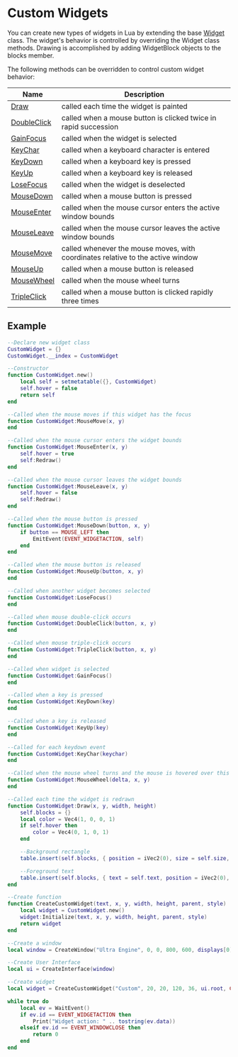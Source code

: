 # Custom Widgets

You can create new types of widgets in Lua by extending the base [Widget](Widget.md) class. The widget's behavior is controlled by overriding the Widget class methods. Drawing is accomplished by adding WidgetBlock objects to the blocks member.

The following methods can be overridden to control custom widget behavior:

| Name | Description |
|---|---|
| [Draw](Widget_Draw.md) | called each time the widget is painted |
| [DoubleClick](Widget_DoubleClick.md) | called when a mouse button is clicked twice in rapid succession |
| [GainFocus](Widget_GainFocus.md) | called when the widget is selected |
| [KeyChar](Widget_KeyChar.md) | called when a keyboard character is entered |
| [KeyDown](Widget_KeyDown.md) | called when a keyboard key is pressed |
| [KeyUp](Widget_KeyUp.md) | called when a keyboard key is released |
| [LoseFocus](Widget_LoseFocus.md) | called when the widget is deselected |
| [MouseDown](Widget_MouseDown.md) | called when a mouse button is pressed |
| [MouseEnter](Widget_MouseEnter.md) | called when the mouse cursor enters the active window bounds |
| [MouseLeave](Widget_MouseLeave.md) | called when the mouse cursor leaves the active window bounds |
| [MouseMove](Widget_MouseMove.md) | called whenever the mouse moves, with coordinates relative to the active window |
| [MouseUp](Widget_MouseUp.md) | called when a mouse button is released |
| [MouseWheel](Widget_MouseWheel.md) | called when the mouse wheel turns |
| [TripleClick](Widget_TripleClick.md) | called when a mouse button is clicked rapidly three times |

## Example

```lua
--Declare new widget class
CustomWidget = {}
CustomWidget.__index = CustomWidget

--Constructor
function CustomWidget.new()
    local self = setmetatable({}, CustomWidget)
    self.hover = false
    return self
end

--Called when the mouse moves if this widget has the focus
function CustomWidget:MouseMove(x, y)
end

--Called when the mouse cursor enters the widget bounds
function CustomWidget:MouseEnter(x, y)
    self.hover = true
    self:Redraw()
end

--Called when the mouse cursor leaves the widget bounds
function CustomWidget:MouseLeave(x, y)
    self.hover = false
    self:Redraw()
end

--Called when the mouse button is pressed
function CustomWidget:MouseDown(button, x, y)
    if button == MOUSE_LEFT then
        EmitEvent(EVENT_WIDGETACTION, self)
    end
end

--Called when the mouse button is released
function CustomWidget:MouseUp(button, x, y)
end

--Called when another widget becomes selected
function CustomWidget:LoseFocus()
end

--Called when mouse double-click occurs
function CustomWidget:DoubleClick(button, x, y)
end

--Called when mouse triple-click occurs
function CustomWidget:TripleClick(button, x, y)
end

--Called when widget is selected
function CustomWidget:GainFocus()
end

--Called when a key is pressed
function CustomWidget:KeyDown(key)
end

--Called when a key is released
function CustomWidget:KeyUp(key)
end

--Called for each keydown event
function CustomWidget:KeyChar(keychar)
end

--Called when the mouse wheel turns and the mouse is hovered over this widget
function CustomWidget:MouseWheel(delta, x, y)
end

--Called each time the widget is redrawn
function CustomWidget:Draw(x, y, width, height)
    self.blocks = {}
    local color = Vec4(1, 0, 0, 1)
    if self.hover then
        color = Vec4(0, 1, 0, 1)
    end

    --Background rectangle
    table.insert(self.blocks, { position = iVec2(0), size = self.size, color = color })

    --Foreground text
    table.insert(self.blocks, { text = self.text, position = iVec2(0), size = self.size, color = Vec4(1), flags = TEXT_CENTER | TEXT_MIDDLE })
end

--Create function
function CreateCustomWidget(text, x, y, width, height, parent, style)
    local widget = CustomWidget.new()
    widget:Initialize(text, x, y, width, height, parent, style)
    return widget
end

--Create a window
local window = CreateWindow("Ultra Engine", 0, 0, 800, 600, displays[0])

--Create User Interface
local ui = CreateInterface(window)

--Create widget
local widget = CreateCustomWidget("Custom", 20, 20, 120, 36, ui.root, CUSTOMWIDGET_DEFAULT)

while true do
    local ev = WaitEvent()
    if ev.id == EVENT_WIDGETACTION then
        Print("Widget action: " .. tostring(ev.data))
    elseif ev.id == EVENT_WINDOWCLOSE then
        return 0
    end
end
```